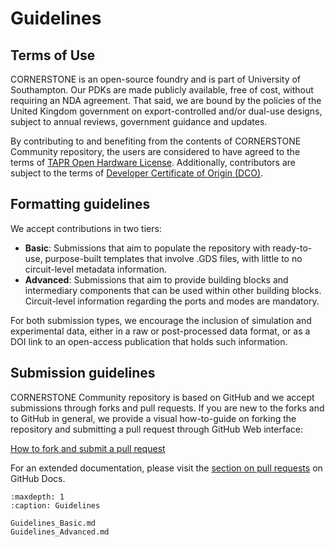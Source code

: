 # Guidelines

## Terms of Use

CORNERSTONE is an open-source foundry and is part of University of Southampton. Our PDKs are made publicly available, free of cost, without requiring an NDA agreement. That said, we are bound by the policies of the United Kingdom government on export-controlled and/or dual-use designs, subject to annual reviews, government guidance and updates.

By contributing to and benefiting from the contents of CORNERSTONE Community repository, the users are considered to have agreed to the terms of [TAPR Open Hardware License](https://tapr.org/the-tapr-open-hardware-license/). Additionally, contributors are subject to the terms of [Developer Certificate of Origin (DCO)](https://developercertificate.org/).

## Formatting guidelines

We accept contributions in two tiers:

- **Basic**: Submissions that aim to populate the repository with ready-to-use, purpose-built templates that involve .GDS files, with little to no circuit-level metadata information.
- **Advanced**: Submissions that aim to provide building blocks and intermediary components that can be used within other building blocks. Circuit-level information regarding the ports and modes are mandatory.

For both submission types, we encourage the inclusion of simulation and experimental data, either in a raw or post-processed data format, or as a DOI link to an open-access publication that holds such information.

## Submission guidelines

CORNERSTONE Community repository is based on GitHub and we accept submissions through forks and pull requests. If you are new to the forks and to GitHub in general, we provide a visual how-to-guide on forking the repository and submitting a pull request through GitHub Web interface:

[How to fork and submit a pull request](../how-to/index.md)

For an extended documentation, please visit the [section on pull requests](https://docs.github.com/en/pull-requests) on GitHub Docs.

```{toctree}
:maxdepth: 1
:caption: Guidelines

Guidelines_Basic.md
Guidelines_Advanced.md
```
